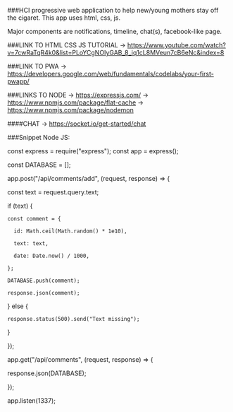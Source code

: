 ###HCI
progressive web application to help new/young mothers stay off the cigaret.
This app uses html, css, js.

Major components are notifications, timeline, chat(s), facebook-like page.

###LINK TO HTML CSS JS TUTORIAL 
-> https://www.youtube.com/watch?v=7cwRaTqR4k0&list=PLoYCgNOIyGAB_8_iq1cL8MVeun7cB6eNc&index=8 

###LINK TO PWA 
-> https://developers.google.com/web/fundamentals/codelabs/your-first-pwapp/

###LINKS TO NODE
-> https://expressjs.com/
-> https://www.npmjs.com/package/flat-cache
-> https://www.npmjs.com/package/nodemon

####CHAT
-> https://socket.io/get-started/chat

###Snippet Node JS: 


const express = require("express");
const app = express();

const DATABASE = [];

app.post("/api/comments/add", (request, response) => {

  const text = request.query.text;
  
  if (text) {
  
    const comment = {
    
      id: Math.ceil(Math.random() * 1e10),
      
      text: text,
      
      date: Date.now() / 1000,
      
    };
    
    DATABASE.push(comment);
    
    response.json(comment);
    
  } else {
  
    response.status(500).send("Text missing");
    
  }
  
});

app.get("/api/comments", (request, response) => {

  response.json(DATABASE);
  
});

app.listen(1337);


